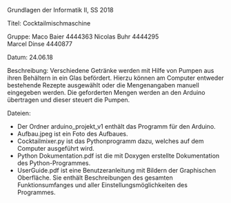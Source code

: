 Grundlagen der Informatik II, SS 2018

Titel:
    Cocktailmischmaschine

Gruppe:
    Maco Baier   4444363 
    Nicolas Buhr 4444295  
    Marcel Dinse 4440877  

Datum:
    24.06.18

Beschreibung:
    Verschiedene Getränke werden mit Hilfe von Pumpen aus ihren Behältern in ein Glas
    befördert. Hierzu können am Computer entweder bestehende Rezepte ausgewählt oder die
    Mengenangaben manuell eingegeben werden. Die geforderten Mengen werden an den Arduino
    übertragen und dieser steuert die Pumpen.

Dateien:
* Der Ordner arduino_projekt_v1 enthält das Programm für den Arduino.
* Aufbau.jpeg ist ein Foto des Aufbaues.
* Cocktailmixer.py ist das Pythonprogramm dazu, welches auf dem Computer ausgeführt wird.
* Python Dokumentation.pdf ist die mit Doxygen erstellte Dokumentation des Python-Programmes.
* UserGuide.pdf ist eine Benutzeranleitung mit Bildern der Graphischen Oberfläche. Sie enthält Beschreibungen des gesamten Funktionsumfanges und aller Einstellungsmöglichkeiten des Programmes.
